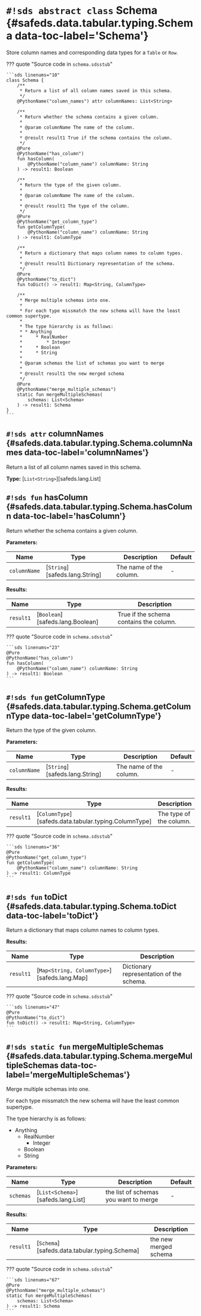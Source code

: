 # `#!sds abstract class` Schema {#safeds.data.tabular.typing.Schema data-toc-label='Schema'}

Store column names and corresponding data types for a `Table` or `Row`.

??? quote "Source code in `schema.sdsstub`"

    ```sds linenums="10"
    class Schema {
        /**
         * Return a list of all column names saved in this schema.
         */
        @PythonName("column_names") attr columnNames: List<String>
    
        /**
         * Return whether the schema contains a given column.
         *
         * @param columnName The name of the column.
         *
         * @result result1 True if the schema contains the column.
         */
        @Pure
        @PythonName("has_column")
        fun hasColumn(
            @PythonName("column_name") columnName: String
        ) -> result1: Boolean
    
        /**
         * Return the type of the given column.
         *
         * @param columnName The name of the column.
         *
         * @result result1 The type of the column.
         */
        @Pure
        @PythonName("get_column_type")
        fun getColumnType(
            @PythonName("column_name") columnName: String
        ) -> result1: ColumnType
    
        /**
         * Return a dictionary that maps column names to column types.
         *
         * @result result1 Dictionary representation of the schema.
         */
        @Pure
        @PythonName("to_dict")
        fun toDict() -> result1: Map<String, ColumnType>
    
        /**
         * Merge multiple schemas into one.
         *
         * For each type missmatch the new schema will have the least common supertype.
         *
         * The type hierarchy is as follows:
         * * Anything
         *     * RealNumber
         *         * Integer
         *     * Boolean
         *     * String
         *
         * @param schemas the list of schemas you want to merge
         *
         * @result result1 the new merged schema
         */
        @Pure
        @PythonName("merge_multiple_schemas")
        static fun mergeMultipleSchemas(
            schemas: List<Schema>
        ) -> result1: Schema
    }
    ```

## `#!sds attr` columnNames {#safeds.data.tabular.typing.Schema.columnNames data-toc-label='columnNames'}

Return a list of all column names saved in this schema.

**Type:** [`List<String>`][safeds.lang.List]

## `#!sds fun` hasColumn {#safeds.data.tabular.typing.Schema.hasColumn data-toc-label='hasColumn'}

Return whether the schema contains a given column.

**Parameters:**

| Name | Type | Description | Default |
|------|------|-------------|---------|
| `columnName` | [`String`][safeds.lang.String] | The name of the column. | - |

**Results:**

| Name | Type | Description |
|------|------|-------------|
| `result1` | [`Boolean`][safeds.lang.Boolean] | True if the schema contains the column. |

??? quote "Source code in `schema.sdsstub`"

    ```sds linenums="23"
    @Pure
    @PythonName("has_column")
    fun hasColumn(
        @PythonName("column_name") columnName: String
    ) -> result1: Boolean
    ```

## `#!sds fun` getColumnType {#safeds.data.tabular.typing.Schema.getColumnType data-toc-label='getColumnType'}

Return the type of the given column.

**Parameters:**

| Name | Type | Description | Default |
|------|------|-------------|---------|
| `columnName` | [`String`][safeds.lang.String] | The name of the column. | - |

**Results:**

| Name | Type | Description |
|------|------|-------------|
| `result1` | [`ColumnType`][safeds.data.tabular.typing.ColumnType] | The type of the column. |

??? quote "Source code in `schema.sdsstub`"

    ```sds linenums="36"
    @Pure
    @PythonName("get_column_type")
    fun getColumnType(
        @PythonName("column_name") columnName: String
    ) -> result1: ColumnType
    ```

## `#!sds fun` toDict {#safeds.data.tabular.typing.Schema.toDict data-toc-label='toDict'}

Return a dictionary that maps column names to column types.

**Results:**

| Name | Type | Description |
|------|------|-------------|
| `result1` | [`Map<String, ColumnType>`][safeds.lang.Map] | Dictionary representation of the schema. |

??? quote "Source code in `schema.sdsstub`"

    ```sds linenums="47"
    @Pure
    @PythonName("to_dict")
    fun toDict() -> result1: Map<String, ColumnType>
    ```

## `#!sds static fun` mergeMultipleSchemas {#safeds.data.tabular.typing.Schema.mergeMultipleSchemas data-toc-label='mergeMultipleSchemas'}

Merge multiple schemas into one.

For each type missmatch the new schema will have the least common supertype.

The type hierarchy is as follows:
* Anything
    * RealNumber
        * Integer
    * Boolean
    * String

**Parameters:**

| Name | Type | Description | Default |
|------|------|-------------|---------|
| `schemas` | [`List<Schema>`][safeds.lang.List] | the list of schemas you want to merge | - |

**Results:**

| Name | Type | Description |
|------|------|-------------|
| `result1` | [`Schema`][safeds.data.tabular.typing.Schema] | the new merged schema |

??? quote "Source code in `schema.sdsstub`"

    ```sds linenums="67"
    @Pure
    @PythonName("merge_multiple_schemas")
    static fun mergeMultipleSchemas(
        schemas: List<Schema>
    ) -> result1: Schema
    ```
